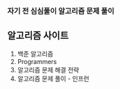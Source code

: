 ### 자기 전 심심풀이 알고리즘 문제 풀이

<h2> 알고리즘 사이트 </h2> 
<ol>
  <li> 백준 알고리즘 </li>
  <li> Programmers </li>
  <li> 알고리즘 문제 해결 전략 </li>
  <li> 알고리즘 문제 풀이 - 인프런 </li> 
</ol>
